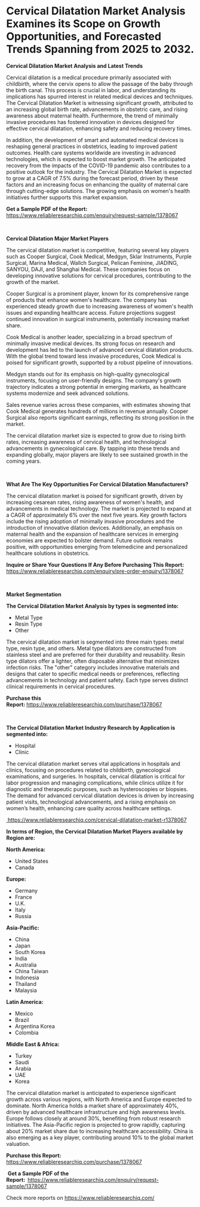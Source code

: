 <p><h1>Cervical Dilatation Market Analysis Examines its Scope on Growth Opportunities, and Forecasted Trends Spanning from 2025 to 2032.</h1></p><p><strong>Cervical Dilatation Market Analysis and Latest Trends</strong></p>
<p><p>Cervical dilatation is a medical procedure primarily associated with childbirth, where the cervix opens to allow the passage of the baby through the birth canal. This process is crucial in labor, and understanding its implications has spurred interest in related medical devices and techniques. The Cervical Dilatation Market is witnessing significant growth, attributed to an increasing global birth rate, advancements in obstetric care, and rising awareness about maternal health. Furthermore, the trend of minimally invasive procedures has fostered innovation in devices designed for effective cervical dilatation, enhancing safety and reducing recovery times.</p><p>In addition, the development of smart and automated medical devices is reshaping general practices in obstetrics, leading to improved patient outcomes. Health care systems worldwide are investing in advanced technologies, which is expected to boost market growth. The anticipated recovery from the impacts of the COVID-19 pandemic also contributes to a positive outlook for the industry. The Cervical Dilatation Market is expected to grow at a CAGR of 7.5% during the forecast period, driven by these factors and an increasing focus on enhancing the quality of maternal care through cutting-edge solutions. The growing emphasis on women's health initiatives further supports this market expansion.</p></p>
<p><strong>Get a Sample PDF of the Report:&nbsp;</strong> <a href="https://www.reliableresearchiq.com/enquiry/request-sample/1378067?utm_campaign=3027&utm_medium=2&utm_source=Github&utm_content=ia&utm_term=04032025&utm_id=cervical-dilatation">https://www.reliableresearchiq.com/enquiry/request-sample/1378067</a></p>
<p>&nbsp;</p>
<p><strong>Cervical Dilatation Major Market Players</strong></p>
<p><p>The cervical dilatation market is competitive, featuring several key players such as Cooper Surgical, Cook Medical, Medgyn, Sklar Instruments, Purple Surgical, Marina Medical, Wallch Surgical, Pelican Feminine, JIADING, SANYOU, DAJI, and Shanghai Medical. These companies focus on developing innovative solutions for cervical procedures, contributing to the growth of the market.</p><p>Cooper Surgical is a prominent player, known for its comprehensive range of products that enhance women's healthcare. The company has experienced steady growth due to increasing awareness of women's health issues and expanding healthcare access. Future projections suggest continued innovation in surgical instruments, potentially increasing market share.</p><p>Cook Medical is another leader, specializing in a broad spectrum of minimally invasive medical devices. Its strong focus on research and development has led to the launch of advanced cervical dilatation products. With the global trend toward less invasive procedures, Cook Medical is poised for significant growth, supported by a robust pipeline of innovations.</p><p>Medgyn stands out for its emphasis on high-quality gynecological instruments, focusing on user-friendly designs. The company's growth trajectory indicates a strong potential in emerging markets, as healthcare systems modernize and seek advanced solutions. </p><p>Sales revenue varies across these companies, with estimates showing that Cook Medical generates hundreds of millions in revenue annually. Cooper Surgical also reports significant earnings, reflecting its strong position in the market.</p><p>The cervical dilatation market size is expected to grow due to rising birth rates, increasing awareness of cervical health, and technological advancements in gynecological care. By tapping into these trends and expanding globally, major players are likely to see sustained growth in the coming years.</p></p>
<p>&nbsp;</p>
<p><strong>What Are The Key Opportunities For Cervical Dilatation Manufacturers?</strong></p>
<p><p>The cervical dilatation market is poised for significant growth, driven by increasing cesarean rates, rising awareness of women's health, and advancements in medical technology. The market is projected to expand at a CAGR of approximately 6% over the next five years. Key growth factors include the rising adoption of minimally invasive procedures and the introduction of innovative dilation devices. Additionally, an emphasis on maternal health and the expansion of healthcare services in emerging economies are expected to bolster demand. Future outlook remains positive, with opportunities emerging from telemedicine and personalized healthcare solutions in obstetrics.</p></p>
<p><strong>Inquire or Share Your Questions If Any Before Purchasing This Report:</strong> <a href="https://www.reliableresearchiq.com/enquiry/pre-order-enquiry/1378067?utm_campaign=3027&utm_medium=2&utm_source=Github&utm_content=ia&utm_term=04032025&utm_id=cervical-dilatation">https://www.reliableresearchiq.com/enquiry/pre-order-enquiry/1378067</a></p>
<p>&nbsp;</p>
<p><strong>Market Segmentation</strong></p>
<p><strong>The Cervical Dilatation Market Analysis by types is segmented into:</strong></p>
<p><ul><li>Metal Type</li><li>Resin Type</li><li>Other</li></ul></p>
<p><p>The cervical dilatation market is segmented into three main types: metal type, resin type, and others. Metal type dilators are constructed from stainless steel and are preferred for their durability and reusability. Resin type dilators offer a lighter, often disposable alternative that minimizes infection risks. The "other" category includes innovative materials and designs that cater to specific medical needs or preferences, reflecting advancements in technology and patient safety. Each type serves distinct clinical requirements in cervical procedures.</p></p>
<p><strong>Purchase this Report:&nbsp;</strong><a href="https://www.reliableresearchiq.com/purchase/1378067?utm_campaign=3027&utm_medium=2&utm_source=Github&utm_content=ia&utm_term=04032025&utm_id=cervical-dilatation">https://www.reliableresearchiq.com/purchase/1378067</a></p>
<p>&nbsp;</p>
<p><strong>The Cervical Dilatation Market Industry Research by Application is segmented into:</strong></p>
<p><ul><li>Hospital</li><li>Clinic</li></ul></p>
<p><p>The cervical dilatation market serves vital applications in hospitals and clinics, focusing on procedures related to childbirth, gynecological examinations, and surgeries. In hospitals, cervical dilatation is critical for labor progression and managing complications, while clinics utilize it for diagnostic and therapeutic purposes, such as hysteroscopies or biopsies. The demand for advanced cervical dilatation devices is driven by increasing patient visits, technological advancements, and a rising emphasis on women’s health, enhancing care quality across healthcare settings.</p></p>
<p><a href="https://www.reliableresearchiq.com/cervical-dilatation-market-r1378067?utm_campaign=3027&utm_medium=2&utm_source=Github&utm_content=ia&utm_term=04032025&utm_id=cervical-dilatation">&nbsp;https://www.reliableresearchiq.com/cervical-dilatation-market-r1378067</a></p>
<p><strong>In terms of Region, the Cervical Dilatation Market Players available by Region are:</strong></p>
<p>
    <p> <strong> North America: </strong>
        <ul>
            <li>United States</li>
            <li>Canada</li>
        </ul>
        </p> 
    <p> <strong> Europe: </strong>
        <ul>
            <li>Germany</li>
            <li>France</li>
            <li>U.K.</li>
            <li>Italy</li>
            <li>Russia</li>
        </ul>
        </p> 
    <p> <strong> Asia-Pacific: </strong>
        <ul>
            <li>China</li>
            <li>Japan</li>
            <li>South Korea</li>
            <li>India</li>
            <li>Australia</li>
            <li>China Taiwan</li>
            <li>Indonesia</li>
            <li>Thailand</li>
            <li>Malaysia</li>
        </ul>
        </p> 
    <p> <strong> Latin America: </strong>
        <ul>
            <li>Mexico</li>
            <li>Brazil</li>
            <li>Argentina Korea</li>
            <li>Colombia</li>
        </ul>
        </p> 
    <p> <strong> Middle East & Africa: </strong>
        <ul>
            <li>Turkey</li>
            <li>Saudi</li>
            <li>Arabia</li>
            <li>UAE</li>
            <li>Korea</li>
        </ul>
    </p>
    </p>
<p><p>The cervical dilatation market is anticipated to experience significant growth across various regions, with North America and Europe expected to dominate. North America holds a market share of approximately 40%, driven by advanced healthcare infrastructure and high awareness levels. Europe follows closely at around 30%, benefiting from robust research initiatives. The Asia-Pacific region is projected to grow rapidly, capturing about 20% market share due to increasing healthcare accessibility. China is also emerging as a key player, contributing around 10% to the global market valuation.</p></p>
<p><strong>Purchase this Report: </strong><a href="https://www.reliableresearchiq.com/purchase/1378067?utm_campaign=3027&utm_medium=2&utm_source=Github&utm_content=ia&utm_term=04032025&utm_id=cervical-dilatation">https://www.reliableresearchiq.com/purchase/1378067</a></p>
<p>&nbsp;<strong>Get a Sample PDF of the Report:&nbsp;&nbsp;</strong><a href="https://www.reliableresearchiq.com/enquiry/request-sample/1378067?utm_campaign=3027&utm_medium=2&utm_source=Github&utm_content=ia&utm_term=04032025&utm_id=cervical-dilatation">https://www.reliableresearchiq.com/enquiry/request-sample/1378067</a></p>
<p><strong></strong></p>
<p>Check more reports on <a href="https://www.reliableresearchiq.com/?utm_campaign=3027&utm_medium=2&utm_source=Github&utm_content=ia&utm_term=04032025&utm_id=cervical-dilatation">https://www.reliableresearchiq.com/</a></p>